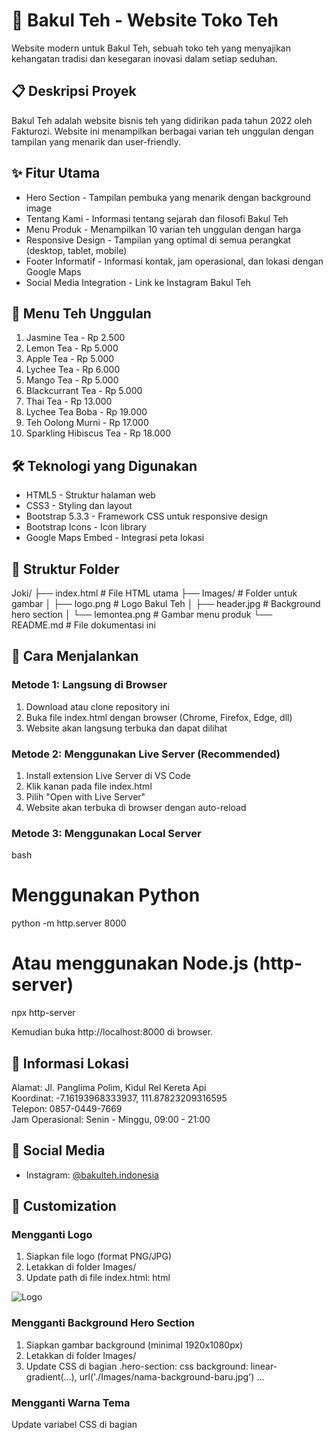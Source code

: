 # 🍵 Bakul Teh - Website Toko Teh

Website modern untuk Bakul Teh, sebuah toko teh yang menyajikan kehangatan tradisi dan kesegaran inovasi dalam setiap seduhan.

## 📋 Deskripsi Proyek

Bakul Teh adalah website bisnis teh yang didirikan pada tahun 2022 oleh Fakturozi. Website ini menampilkan berbagai varian teh unggulan dengan tampilan yang menarik dan user-friendly.

## ✨ Fitur Utama

- Hero Section - Tampilan pembuka yang menarik dengan background image
- Tentang Kami - Informasi tentang sejarah dan filosofi Bakul Teh
- Menu Produk - Menampilkan 10 varian teh unggulan dengan harga
- Responsive Design - Tampilan yang optimal di semua perangkat (desktop, tablet, mobile)
- Footer Informatif - Informasi kontak, jam operasional, dan lokasi dengan Google Maps
- Social Media Integration - Link ke Instagram Bakul Teh

## 🎨 Menu Teh Unggulan

1. Jasmine Tea - Rp 2.500
2. Lemon Tea - Rp 5.000
3. Apple Tea - Rp 5.000
4. Lychee Tea - Rp 6.000
5. Mango Tea - Rp 5.000
6. Blackcurrant Tea - Rp 5.000
7. Thai Tea - Rp 13.000
8. Lychee Tea Boba - Rp 19.000
9. Teh Oolong Murni - Rp 17.000
10. Sparkling Hibiscus Tea - Rp 18.000

## 🛠 Teknologi yang Digunakan

- HTML5 - Struktur halaman web
- CSS3 - Styling dan layout
- Bootstrap 5.3.3 - Framework CSS untuk responsive design
- Bootstrap Icons - Icon library
- Google Maps Embed - Integrasi peta lokasi

## 📁 Struktur Folder


Joki/
├── index.html              # File HTML utama
├── Images/                 # Folder untuk gambar
│   ├── logo.png           # Logo Bakul Teh
│   ├── header.jpg         # Background hero section
│   └── lemontea.png       # Gambar menu produk
└── README.md              # File dokumentasi ini


## 🚀 Cara Menjalankan

### Metode 1: Langsung di Browser
1. Download atau clone repository ini
2. Buka file index.html dengan browser (Chrome, Firefox, Edge, dll)
3. Website akan langsung terbuka dan dapat dilihat

### Metode 2: Menggunakan Live Server (Recommended)
1. Install extension Live Server di VS Code
2. Klik kanan pada file index.html
3. Pilih "Open with Live Server"
4. Website akan terbuka di browser dengan auto-reload

### Metode 3: Menggunakan Local Server
bash
# Menggunakan Python
python -m http.server 8000

# Atau menggunakan Node.js (http-server)
npx http-server

Kemudian buka http://localhost:8000 di browser.

## 📍 Informasi Lokasi

Alamat: Jl. Panglima Polim, Kidul Rel Kereta Api  
Koordinat: -7.16193968333937, 111.87823209316595  
Telepon: 0857-0449-7669  
Jam Operasional: Senin - Minggu, 09:00 - 21:00  

## 🔗 Social Media

- Instagram: [@bakulteh.indonesia](https://www.instagram.com/bakulteh.indonesia)

## 📝 Customization

### Mengganti Logo
1. Siapkan file logo (format PNG/JPG)
2. Letakkan di folder Images/
3. Update path di file index.html:
html
<img src="./Images/nama-logo-baru.png" alt="Logo">


### Mengganti Background Hero Section
1. Siapkan gambar background (minimal 1920x1080px)
2. Letakkan di folder Images/
3. Update CSS di bagian .hero-section:
css
background: linear-gradient(...), url('./Images/nama-background-baru.jpg') ...


### Mengganti Warna Tema
Update variabel CSS di bagian <style>:
css
:root {
    --bs-tea-primary: #006400;    /* Hijau Tua */
    --bs-tea-secondary: #3CB371;  /* Hijau Sedang */
}


### Update Google Maps
1. Dapatkan koordinat lokasi dari Google Maps
2. Update di bagian iframe Google Maps:
html
src="https://www.google.com/maps/embed?pb=!1m18!1m12!1m3!1d...!2d[LONGITUDE]!3d[LATITUDE]..."


## 🎯 To-Do / Pengembangan Selanjutnya

- [ ] Tambah fitur order online
- [ ] Integrasi dengan WhatsApp Business
- [ ] Tambah halaman gallery/testimoni
- [ ] Implementasi shopping cart
- [ ] Tambah fitur dark mode
- [ ] SEO optimization
- [ ] Performance optimization

## 👨‍💻 Developer

Website ini dikembangkan untuk Bakul Teh Indonesia

## 📄 Lisensi

Copyright © 2025 Bakul Teh. Semua Hak Dilindungi.

## 🤝 Kontribusi

Untuk saran atau feedback, silakan hubungi:
- Email: info@bakulteh.com (jika ada)
- Instagram: [@bakulteh.indonesia](https://www.instagram.com/bakulteh.indonesia)

---

Dibuat dengan ❤ untuk Pecinta Teh 🍵
